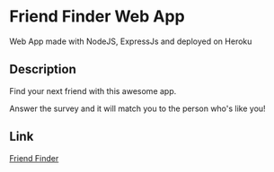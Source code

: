 # Friend Finder Web App
Web App made with NodeJS, ExpressJs and deployed on Heroku

## Description

 Find your next friend with this awesome app.
 
 Answer the survey and it will match you to the person who's like you!

## Link
[Friend Finder](https://findfriends-walterioo.herokuapp.com/)
